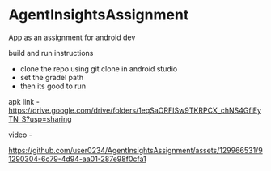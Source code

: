 # AgentInsightsAssignment
App as an assignment for android dev 

build and run instructions
 - clone the repo using git clone in android studio
 - set the gradel path
 - then its good to run 

apk link - https://drive.google.com/drive/folders/1eqSaORFISw9TKRPCX_chNS4GfiEyTN_S?usp=sharing

video - 

https://github.com/user0234/AgentInsightsAssignment/assets/129966531/91290304-6c79-4d94-aa01-287e98f0cfa1

